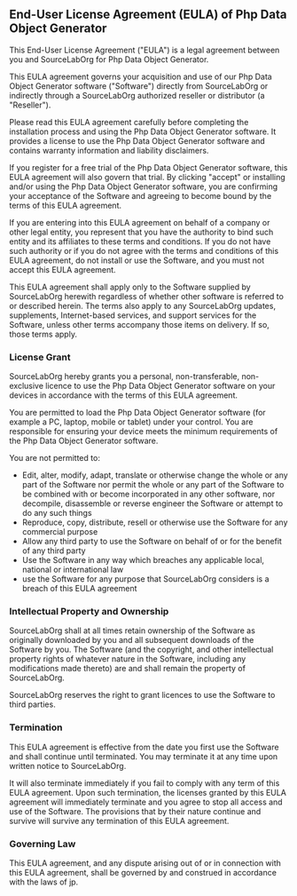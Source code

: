 End-User License Agreement (EULA) of Php Data Object Generator
--------------------------------------------------------------

This End-User License Agreement ("EULA") is a legal agreement between you and SourceLabOrg for Php Data Object Generator.

This EULA agreement governs your acquisition and use of our Php Data Object Generator software ("Software") directly from SourceLabOrg or indirectly through a SourceLabOrg authorized reseller or distributor (a "Reseller").

Please read this EULA agreement carefully before completing the installation process and using the Php Data Object Generator software. It provides a license to use the Php Data Object Generator software and contains warranty information and liability disclaimers.

If you register for a free trial of the Php Data Object Generator software, this EULA agreement will also govern that trial. By clicking "accept" or installing and/or using the Php Data Object Generator software, you are confirming your acceptance of the Software and agreeing to become bound by the terms of this EULA agreement.

If you are entering into this EULA agreement on behalf of a company or other legal entity, you represent that you have the authority to bind such entity and its affiliates to these terms and conditions. If you do not have such authority or if you do not agree with the terms and conditions of this EULA agreement, do not install or use the Software, and you must not accept this EULA agreement.

This EULA agreement shall apply only to the Software supplied by SourceLabOrg herewith regardless of whether other software is referred to or described herein. The terms also apply to any SourceLabOrg updates, supplements, Internet-based services, and support services for the Software, unless other terms accompany those items on delivery. If so, those terms apply.

### License Grant

SourceLabOrg hereby grants you a personal, non-transferable, non-exclusive licence to use the Php Data Object Generator software on your devices in accordance with the terms of this EULA agreement.

You are permitted to load the Php Data Object Generator software (for example a PC, laptop, mobile or tablet) under your control. You are responsible for ensuring your device meets the minimum requirements of the Php Data Object Generator software.

You are not permitted to:

-   Edit, alter, modify, adapt, translate or otherwise change the whole or any part of the Software nor permit the whole or any part of the Software to be combined with or become incorporated in any other software, nor decompile, disassemble or reverse engineer the Software or attempt to do any such things
-   Reproduce, copy, distribute, resell or otherwise use the Software for any commercial purpose
-   Allow any third party to use the Software on behalf of or for the benefit of any third party
-   Use the Software in any way which breaches any applicable local, national or international law
-   use the Software for any purpose that SourceLabOrg considers is a breach of this EULA agreement

### Intellectual Property and Ownership

SourceLabOrg shall at all times retain ownership of the Software as originally downloaded by you and all subsequent downloads of the Software by you. The Software (and the copyright, and other intellectual property rights of whatever nature in the Software, including any modifications made thereto) are and shall remain the property of SourceLabOrg.

SourceLabOrg reserves the right to grant licences to use the Software to third parties.

### Termination

This EULA agreement is effective from the date you first use the Software and shall continue until terminated. You may terminate it at any time upon written notice to SourceLabOrg.

It will also terminate immediately if you fail to comply with any term of this EULA agreement. Upon such termination, the licenses granted by this EULA agreement will immediately terminate and you agree to stop all access and use of the Software. The provisions that by their nature continue and survive will survive any termination of this EULA agreement.

### Governing Law

This EULA agreement, and any dispute arising out of or in connection with this EULA agreement, shall be governed by and construed in accordance with the laws of jp.
